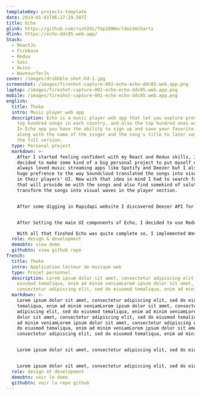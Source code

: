 ```yaml
---
templateKey: projects-template
date: 2019-01-01T06:27:29.507Z
title: Echo
glink: https://github.com/rush2di/Top100WorldwideCharts
dlink: https://echo-ddc05.web.app/
Stack:
  - ReactJs
  - Firebase
  - Redux
  - Sass
  - Axios
  - WavesurferJs
cover: /images/dribbble-shot-hd-1.jpg
screenshot: /images/fireshot-capture-002-echo-echo-ddc05.web.app.png
laptop: /images/fireshot-capture-002-echo-echo-ddc05.web.app.png
mobile: /images/fireshot-capture-001-echo-echo-ddc05.web.app.png
english:
  title: Theke
  intro: Music player web app
  description: Echo is a music player web app that let you explore previews of the
    top hundred songs in each country, and also the top hundred ones worldwide.
    In Echo app you have the ability to sign up and save your favorite songs
    along with the name of the singer and the song's title to later search for
    the full version.
  type: Personal project
  markdown: >-
    After I started feeling confident with my React and Redux skills, I had
    decided to make some kind of a big personal project to put myself on test. I
    always loved music streaming apps like Spotify and Deezer but I also had a
    huge prefrence to the way Soundcloud translated the songs into visual waves
    in their players' UI. Now with that idea in mind I had to search for an API
    that will provide me with the songs and also find somekind of solution to
    transform the songs into visual waves in the player section.


    After some digging in Rapidapi website I discovered Deezer API for developers, signed up for my developer account and registred my app to get my API keys secondly I went to search in Google and Github for a solution to transform the songs into visual waves, and after few minutes I discovered this amazing library called WavesurferJS. 


    After Setting the main UI components of Echo, I decided to use Redux-thunk middlewear to populate the state with the data coming from the api, and also developing the architecture of my reducers and providers wich I already designed.\

    With all that finshed Echo was quite complete so, I implemented WavesurferJs and created solutions to some rerendering problems the app had, added Firebase as a solution for my backend and deployment needs, and finnaly implemented Pose animation library to make the visuals more appealling.
  role: design & development
  demobtn: view demo
  githubtn: view github repo
french:
  title: Theke
  intro: Application lecteur de musique web
  type: Projet personnel
  description: Lorem ipsum dolor sit amet, consectetur adipiscing elit, sed do
    eiusmod temaliqua, enim ad minim veniamLorem ipsum dolor sit amet,
    consectetur adipiscing elit, sed do eiusmod temaliqua, enim ad minim veniam
  markdown: >-
    Lorem ipsum dolor sit amet, consectetur adipiscing elit, sed do eiusmod
    temaliqua, enim ad minim veniamLorem ipsum dolor sit amet, consectetur
    adipiscing elit, sed do eiusmod temaliqua, enim ad minim veniamLorem ipsum
    dolor sit amet, consectetur adipiscing elit, sed do eiusmod temaliqua, enim
    ad minim veniamLorem ipsum dolor sit amet, consectetur adipiscing elit, sed
    do eiusmod temaliqua, enim ad minim veniamLorem ipsum dolor sit amet,
    consectetur adipiscing elit, sed do eiusmod temaliqua, enim ad minim veniam


    Lorem ipsum dolor sit amet, consectetur adipiscing elit, sed do eiusmod temaliqua, enim ad minim veniamLorem ipsum dolor sit amet, consectetur adipiscing elit, sed do eiusmod temaliqua, enim ad minim veniamLorem ipsum dolor sit amet, consectetur adipiscing elit, sed do eiusmod temaliqua, enim ad minim veniamLorem ipsum dolor sit amet, consectetur adipiscing elit, sed do eiusmod temaliqua, enim ad minim veniam


    Lorem ipsum dolor sit amet, consectetur adipiscing elit, sed do eiusmod temaliqua, enim ad minim veniamLorem ipsum dolor sit amet, consectetur adipiscing elit, sed do eiusmod temaliqua, enim ad minim veniam
  role: design et development
  demobtn: voir le demo
  githubtn: voir la repo github
---
```

